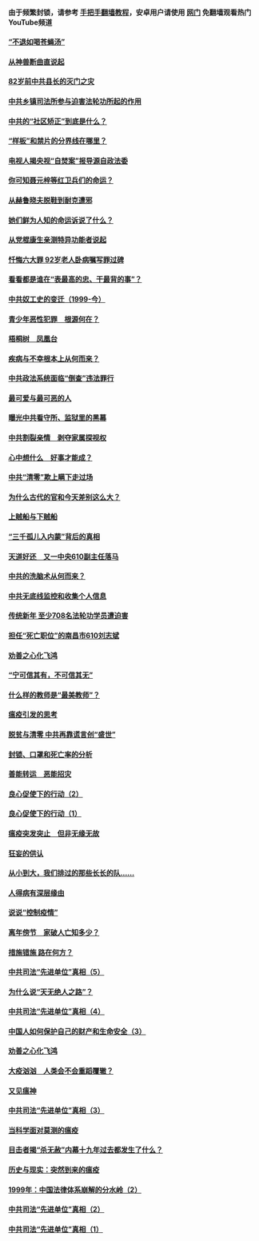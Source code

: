 #### 由于频繁封锁，请参考 [手把手翻墙教程](https://github.com/gfw-breaker/guides/wiki/)，安卓用户请使用 [网门](https://github.com/gfw-breaker/nogfw/blob/master/dl.md?t=04150501) 免翻墙观看热门YouTube频道 

#### [“不退如喝苍蝇汤”](../pages/19/423287.md?t=04150501) 

#### [从神兽断曲直说起](../pages/19/423201.md?t=04150501) 

#### [82岁前中共县长的灭门之灾](../pages/19/423055.md?t=04150501) 

#### [中共乡镇司法所参与迫害法轮功所起的作用](../pages/19/423064.md?t=04150501) 

#### [中共的“社区矫正”到底是什么？](../pages/19/422870.md?t=04150501) 

#### [“样板”和禁片的分界线在哪里？](../pages/19/422704.md?t=04150501) 

#### [电视人揭央视“自焚案”报导源自政法委](../pages/19/422770.md?t=04150501) 

#### [你可知聂元梓等红卫兵们的命运？](../pages/19/422848.md?t=04150501) 

#### [从赫鲁晓夫脱鞋到耐克遭邪](../pages/19/422826.md?t=04150501) 

#### [她们鲜为人知的命运诉说了什么？](../pages/19/422754.md?t=04150501) 

#### [从党棍康生亲测特异功能者说起](../pages/19/422657.md?t=04150501) 

#### [忏悔六大罪 92岁老人卧病嘱写罪过碑](../pages/19/422750.md?t=04150501) 

#### [看看都是谁在“表最高的忠、干最背的事”？](../pages/19/422703.md?t=04150501) 

#### [中共奴工史的变迁（1999-今）](../pages/19/422656.md?t=04150501) 

#### [青少年恶性犯罪　根源何在？](../pages/19/422449.md?t=04150501) 

#### [梧桐树　凤凰台](../pages/19/422442.md?t=04150501) 

#### [疾病与不幸根本上从何而来？](../pages/19/422438.md?t=04150501) 

#### [中共政法系统面临“倒查”违法罪行](../pages/19/422497.md?t=04150501) 

#### [最可爱与最可恶的人](../pages/19/422448.md?t=04150501) 

#### [曝光中共看守所、监狱里的黑幕](../pages/19/422390.md?t=04150501) 

#### [中共割裂亲情　剥夺家属探视权](../pages/19/422364.md?t=04150501) 

#### [心中想什么　好事才能成？](../pages/19/422318.md?t=04150501) 

#### [中共“清零”欺上瞒下走过场](../pages/19/422306.md?t=04150501) 

#### [为什么古代的官和今天差别这么大？](../pages/19/422228.md?t=04150501) 

#### [上贼船与下贼船](../pages/19/422276.md?t=04150501) 

#### [“三千孤儿入内蒙”背后的真相](../pages/19/422229.md?t=04150501) 

#### [天道好还　又一中央610副主任落马](../pages/19/422155.md?t=04150501) 

#### [中共的洗脑术从何而来？](../pages/19/422154.md?t=04150501) 

#### [中共无底线监控和收集个人信息](../pages/19/422039.md?t=04150501) 

#### [传统新年 至少708名法轮功学员遭迫害](../pages/19/421946.md?t=04150501) 

#### [担任“死亡职位”的南昌市610刘志斌](../pages/19/421957.md?t=04150501) 

#### [劝善之心化飞鸿](../pages/19/421164.md?t=04150501) 

#### [“宁可信其有，不可信其无”](../pages/19/421691.md?t=04150501) 

#### [什么样的教师是“最美教师”？](../pages/19/421755.md?t=04150501) 

#### [瘟疫引发的思考](../pages/19/421594.md?t=04150501) 

#### [脱贫与清零 中共再靠谎言创“盛世”](../pages/19/421590.md?t=04150501) 

#### [封锁、口罩和死亡率的分析](../pages/19/421495.md?t=04150501) 

#### [善能转运　恶能招灾](../pages/19/421334.md?t=04150501) 

#### [良心促使下的行动（2）](../pages/19/421361.md?t=04150501) 

#### [良心促使下的行动（1）](../pages/19/421302.md?t=04150501) 

#### [瘟疫突发突止　但非无缘无故](../pages/19/421281.md?t=04150501) 

#### [狂妄的供认](../pages/19/421199.md?t=04150501) 

#### [从小到大，我们排过的那些长长的队……](../pages/19/421243.md?t=04150501) 

#### [人得病有深层缘由](../pages/19/420864.md?t=04150501) 

#### [说说“控制疫情”](../pages/19/420831.md?t=04150501) 

#### [离年傍节　家破人亡知多少？](../pages/19/420563.md?t=04150501) 

#### [措施错施  路在何方？](../pages/19/420076.md?t=04150501) 

#### [中共司法“先进单位”真相（5）](../pages/19/419453.md?t=04150501) 

#### [为什么说“天无绝人之路”？](../pages/19/419618.md?t=04150501) 

#### [中共司法“先进单位”真相（4）](../pages/19/419452.md?t=04150501) 

#### [中国人如何保护自己的财产和生命安全（3）](../pages/19/419405.md?t=04150501) 

#### [劝善之心化飞鸿](../pages/19/418758.md?t=04150501) 

#### [大疫汹汹　人类会不会重蹈覆辙？](../pages/19/419691.md?t=04150501) 

#### [又见瘟神](../pages/19/419225.md?t=04150501) 

#### [中共司法“先进单位”真相（3）](../pages/19/419451.md?t=04150501) 

#### [当科学面对莫测的瘟疫](../pages/19/419625.md?t=04150501) 

#### [目击者揭“杀无赦”内幕十九年过去都发生了什么？](../pages/19/419617.md?t=04150501) 

#### [历史与现实：突然到来的瘟疫](../pages/19/419619.md?t=04150501) 

#### [1999年：中国法律体系崩解的分水岭（2）](../pages/19/419455.md?t=04150501) 

#### [中共司法“先进单位”真相（2）](../pages/19/419450.md?t=04150501) 

#### [中共司法“先进单位”真相（1）](../pages/19/419449.md?t=04150501) 

